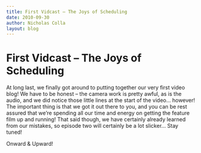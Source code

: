 ```yaml
---
title: First Vidcast – The Joys of Scheduling
date: 2010-09-30
author: Nicholas Colla
layout: blog
---
```

# First Vidcast – The Joys of Scheduling

At long last, we finally got around to putting together our very first video blog! We have to be honest – the camera work is pretty awful, as is the audio, and we did notice those little lines at the start of the video… however! The important thing is that we got it out there to you, and you can be rest assured that we’re spending all our time and energy on getting the feature film up and running! That said though, we have certainly already learned from our mistakes, so episode two will certainly be a lot slicker… Stay tuned!

Onward & Upward!